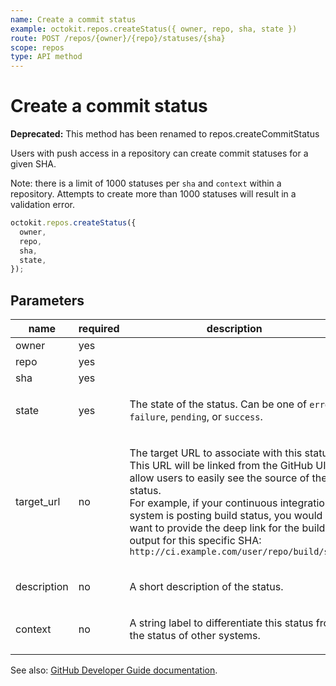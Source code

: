 ```yaml
---
name: Create a commit status
example: octokit.repos.createStatus({ owner, repo, sha, state })
route: POST /repos/{owner}/{repo}/statuses/{sha}
scope: repos
type: API method
---
```


# Create a commit status

**Deprecated:** This method has been renamed to repos.createCommitStatus

Users with push access in a repository can create commit statuses for a given SHA.

Note: there is a limit of 1000 statuses per `sha` and `context` within a repository. Attempts to create more than 1000 statuses will result in a validation error.

```js
octokit.repos.createStatus({
  owner,
  repo,
  sha,
  state,
});
```

## Parameters

<table>
  <thead>
    <tr>
      <th>name</th>
      <th>required</th>
      <th>description</th>
    </tr>
  </thead>
  <tbody>
    <tr><td>owner</td><td>yes</td><td>

</td></tr>
<tr><td>repo</td><td>yes</td><td>

</td></tr>
<tr><td>sha</td><td>yes</td><td>

</td></tr>
<tr><td>state</td><td>yes</td><td>

The state of the status. Can be one of `error`, `failure`, `pending`, or `success`.

</td></tr>
<tr><td>target_url</td><td>no</td><td>

The target URL to associate with this status. This URL will be linked from the GitHub UI to allow users to easily see the source of the status.  
For example, if your continuous integration system is posting build status, you would want to provide the deep link for the build output for this specific SHA:  
`http://ci.example.com/user/repo/build/sha`

</td></tr>
<tr><td>description</td><td>no</td><td>

A short description of the status.

</td></tr>
<tr><td>context</td><td>no</td><td>

A string label to differentiate this status from the status of other systems.

</td></tr>
  </tbody>
</table>

See also: [GitHub Developer Guide documentation](https://developer.github.com/v3/repos/statuses/#create-a-commit-status).
